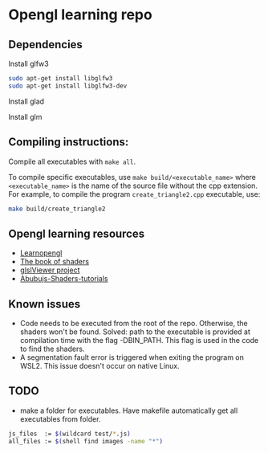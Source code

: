 # Opengl learning repo

## Dependencies

Install glfw3
```bash
sudo apt-get install libglfw3
sudo apt-get install libglfw3-dev
```

Install glad

Install glm

## Compiling instructions:
Compile all executables with `make all`.

To compile specific executables, use `make build/<executable_name>` where `<executable_name>` is the name of the source file without the cpp extension. For example, to compile the program `create_triangle2.cpp` executable, use:

```bash
make build/create_triangle2
```

## Opengl learning resources
- [Learnopengl](https://learnopengl.com/)
- [The book of shaders](https://thebookofshaders.com/)
- [glslViewer project](https://github.com/patriciogonzalezvivo/glslViewer/tree/main)
- [Abubujs-Shaders-tutorials](https://www.abubujs.org/learning/tutorials/?help=time-marching-fhn)

## Known issues
* Code needs to be executed from the root of the repo. Otherwise, the shaders won't be found. Solved: path to the executable is provided at compilation time with the flag -DBIN_PATH. This flag is used in the code to find the shaders.
* A segmentation fault error is triggered when exiting the program on WSL2. This issue doesn't occur on native Linux.

## TODO
* make a folder for executables. Have makefile automatically get all executables from folder.

```bash
js_files  := $(wildcard test/*.js)
all_files := $(shell find images -name "*")
```
